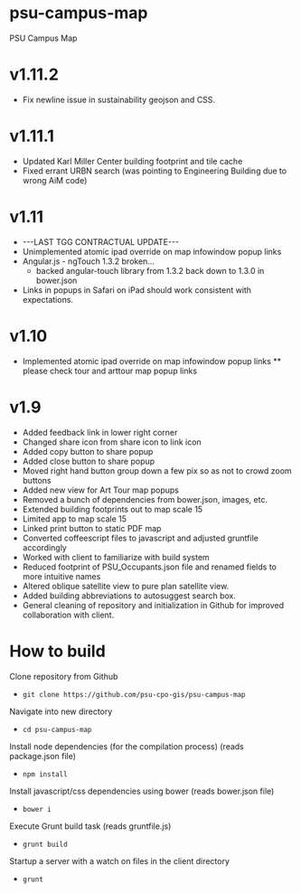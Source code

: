 # psu-campus-map
PSU Campus Map

v1.11.2
=======
* Fix newline issue in sustainability geojson and CSS.

v1.11.1
=======

* Updated Karl Miller Center building footprint and tile cache
* Fixed errant URBN search (was pointing to Engineering Building due to wrong AiM code)

v1.11
=====

* ---LAST TGG CONTRACTUAL UPDATE--- 
* Unimplemented atomic ipad override on map infowindow popup links
* Angular.js - ngTouch 1.3.2 broken...
    * backed angular-touch library from 1.3.2 back down to 1.3.0 in bower.json
* Links in popups in Safari on iPad should work consistent with expectations.

v1.10
=====

* Implemented atomic ipad override on map infowindow popup links
** please check tour and arttour map popup links

v1.9
====

* Added feedback link in lower right corner
* Changed share icon from share icon to link icon
* Added copy button to share popup
* Added close button to share popup
* Moved right hand button group down a few pix so as not to crowd zoom buttons
* Added new view for Art Tour map popups
* Removed a bunch of dependencies from bower.json, images, etc.
* Extended building footprints out to map scale 15
* Limited app to map scale 15
* Linked print button to static PDF map
* Converted coffeescript files to javascript and adjusted gruntfile accordingly
* Worked with client to familiarize with build system
* Reduced footprint of PSU_Occupants.json file and renamed fields to more intuitive names
* Altered oblique satellite view to pure plan satellite view.
* Added building abbreviations to autosuggest search box.
* General cleaning of repository and initialization in Github for improved collaboration with client.

# How to build

Clone repository from Github
* `git clone https://github.com/psu-cpo-gis/psu-campus-map`

Navigate into new directory
* `cd psu-campus-map`

Install node dependencies (for the compilation process) (reads package.json file)
* `npm install`

Install javascript/css dependencies using bower (reads bower.json file)
* `bower i`

Execute Grunt build task (reads gruntfile.js)
* `grunt build`

Startup a server with a watch on files in the client directory
* `grunt`


